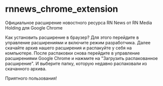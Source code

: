# rnnews_chrome_extension
Официальное расширение новостного ресурса RN News от RN Media Holding для Google Chrome

Как установить расширение в браузер?
Для этого перейдите в управление расширениями и включите режим разработчика. Далее скачайте архив нашего расширения и распакуйте у себя на компьютере.
После распаковки снова перейдите в управление расширениями Google Chrome и нажмите на "Загрузить распакованное расширение". И выберите папку, которую недавно распаковали из скачанного архива.

Приятного пользования!
